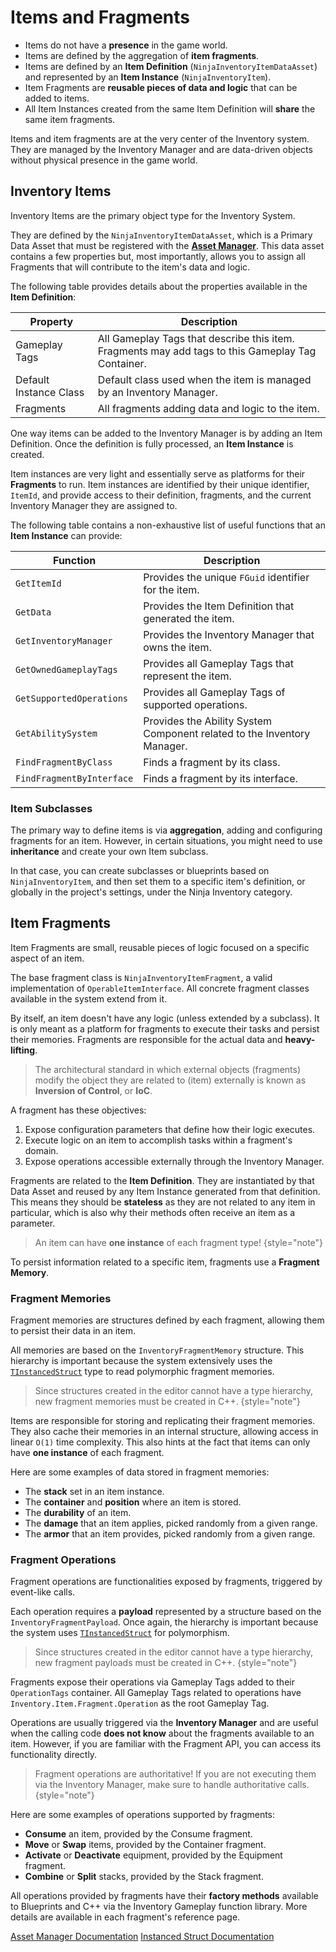 # Items and Fragments
<primary-label ref="inventory"/>

<tldr>
<ul>
    <li>Items do not have a <b>presence</b> in the game world.</li>
    <li>Items are defined by the aggregation of <b>item fragments</b>.</li>
    <li>Items are defined by an <b>Item Definition</b> (<code>NinjaInventoryItemDataAsset</code>) and represented by an <b>Item Instance</b> (<code>NinjaInventoryItem</code>).</li>
    <li>Item Fragments are <b>reusable pieces of data and logic</b> that can be added to items.</li>
    <li>All Item Instances created from the same Item Definition will <b>share</b> the same item fragments.</li>
</ul>
</tldr>

Items and item fragments are at the very center of the Inventory system. They are managed by the Inventory Manager and
are data-driven objects without physical presence in the game world.

## Inventory Items

Inventory Items are the primary object type for the Inventory System.

They are defined by the `NinjaInventoryItemDataAsset`, which is a Primary Data Asset that must be registered with the 
**[Asset Manager][1]**. This data asset contains a few properties but, most importantly, allows you to assign all 
Fragments that will contribute to the item's data and logic.

The following table provides details about the properties available in the **Item Definition**:

| Property               | Description                                                                                       |
|------------------------|---------------------------------------------------------------------------------------------------|
| Gameplay Tags          | All Gameplay Tags that describe this item. Fragments may add tags to this Gameplay Tag Container. |
| Default Instance Class | Default class used when the item is managed by an Inventory Manager.                              |
| Fragments              | All fragments adding data and logic to the item.                                                  |

One way items can be added to the Inventory Manager is by adding an Item Definition. Once the definition is fully processed, 
an **Item Instance** is created.

Item instances are very light and essentially serve as platforms for their **Fragments** to run. Item instances are 
identified by their unique identifier, `ItemId`, and provide access to their definition, fragments, and the current Inventory Manager they are assigned to.

The following table contains a non-exhaustive list of useful functions that an **Item Instance** can provide:

| Function                  | Description                                                             |
|---------------------------|-------------------------------------------------------------------------|
| `GetItemId`               | Provides the unique `FGuid` identifier for the item.                    |
| `GetData`                 | Provides the Item Definition that generated the item.                   |
| `GetInventoryManager`     | Provides the Inventory Manager that owns the item.                      |
| `GetOwnedGameplayTags`    | Provides all Gameplay Tags that represent the item.                     |
| `GetSupportedOperations`  | Provides all Gameplay Tags of supported operations.                     |
| `GetAbilitySystem`        | Provides the Ability System Component related to the Inventory Manager. |
| `FindFragmentByClass`     | Finds a fragment by its class.                                          |
| `FindFragmentByInterface` | Finds a fragment by its interface.                                      |

### Item Subclasses
<secondary-label ref="advanced"/>

The primary way to define items is via **aggregation**, adding and configuring fragments for an item. However, in certain 
situations, you might need to use **inheritance** and create your own Item subclass.

In that case, you can create subclasses or blueprints based on `NinjaInventoryItem`, and then set them to a specific 
item's definition, or globally in the project's settings, under the Ninja Inventory category.

## Item Fragments

Item Fragments are small, reusable pieces of logic focused on a specific aspect of an item.

The base fragment class is `NinjaInventoryItemFragment`, a valid implementation of `OperableItemInterface`. All concrete 
fragment classes available in the system extend from it.

By itself, an item doesn't have any logic (unless extended by a subclass). It is only meant as a platform for fragments 
to execute their tasks and persist their memories. Fragments are responsible for the actual data and **heavy-lifting**.

> The architectural standard in which external objects (fragments) modify the object they are related to (item) 
> externally is known as **Inversion of Control**, or **IoC**.

A fragment has these objectives:

1. Expose configuration parameters that define how their logic executes.
2. Execute logic on an item to accomplish tasks within a fragment's domain.
3. Expose operations accessible externally through the Inventory Manager.

Fragments are related to the **Item Definition**. They are instantiated by that Data Asset and reused by any Item 
Instance generated from that definition. This means they should be **stateless** as they are not related to any item in 
particular, which is also why their methods often receive an item as a parameter.

> An item can have **one instance** of each fragment type!
{style="note"}

To persist information related to a specific item, fragments use a **Fragment Memory**.

### Fragment Memories

Fragment memories are structures defined by each fragment, allowing them to persist their data in an item.

All memories are based on the `InventoryFragmentMemory` structure. This hierarchy is important because the system 
extensively uses the [`TInstancedStruct`][2] type to read polymorphic fragment memories.

> Since structures created in the editor cannot have a type hierarchy, new fragment memories must be created in C++.
{style="note"}

Items are responsible for storing and replicating their fragment memories. They also cache their memories in an internal 
structure, allowing access in linear `O(1)` time complexity. This also hints at the fact that items can only have **one instance** of each fragment.

Here are some examples of data stored in fragment memories:

- The **stack** set in an item instance.
- The **container** and **position** where an item is stored.
- The **durability** of an item.
- The **damage** that an item applies, picked randomly from a given range.
- The **armor** that an item provides, picked randomly from a given range.

### Fragment Operations

Fragment operations are functionalities exposed by fragments, triggered by event-like calls.

Each operation requires a **payload** represented by a structure based on the `InventoryFragmentPayload`. Once again, 
the hierarchy is important because the system uses [`TInstancedStruct`][2] for polymorphism.

> Since structures created in the editor cannot have a type hierarchy, new fragment payloads must be created in C++.
{style="note"}

Fragments expose their operations via Gameplay Tags added to their `OperationTags` container. All Gameplay Tags related 
to operations have `Inventory.Item.Fragment.Operation` as the root Gameplay Tag.

Operations are usually triggered via the **Inventory Manager** and are useful when the calling code **does not know** 
about the fragments available to an item. However, if you are familiar with the Fragment API, you can access its functionality directly.

> Fragment operations are authoritative! If you are not executing them via the Inventory Manager, make sure to handle authoritative calls.
{style="note"}

Here are some examples of operations supported by fragments:

- **Consume** an item, provided by the Consume fragment.
- **Move** or **Swap** items, provided by the Container fragment.
- **Activate** or **Deactivate** equipment, provided by the Equipment fragment.
- **Combine** or **Split** stacks, provided by the Stack fragment.

All operations provided by fragments have their **factory methods** available to Blueprints and C++ via the Inventory 
Gameplay function library. More details are available in each fragment's reference page.

<seealso style="cards">
    <category ref="external">
        <a href="https://dev.epicgames.com/documentation/en-us/unreal-engine/asset-management-in-unreal-engine">Asset Manager Documentation</a>
        <a href="https://dev.epicgames.com/documentation/en-us/unreal-engine/API/Plugins/StructUtils/TInstancedStruct/InstancedStruct">Instanced Struct Documentation</a>
    </category>
</seealso>

[1]: https://dev.epicgames.com/documentation/en-us/unreal-engine/asset-management-in-unreal-engine
[2]: https://dev.epicgames.com/documentation/en-us/unreal-engine/API/Plugins/StructUtils/TInstancedStruct/InstancedStruct
